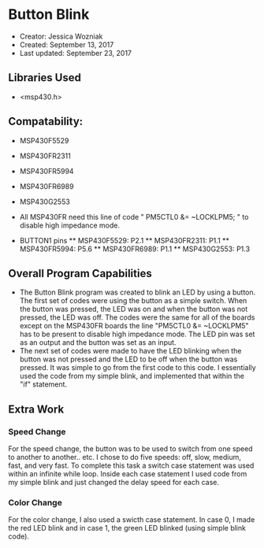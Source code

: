 # Button Blink
* Creator: Jessica Wozniak
* Created: September 13, 2017
* Last updated: September 23, 2017

## Libraries Used
* <msp430.h>

## Compatability:
* MSP430F5529
* MSP430FR2311
* MSP430FR5994
* MSP430FR6989
* MSP430G2553

* All MSP430FR need this line of code " PM5CTL0 &= ~LOCKLPM5; " to disable high impedance mode.
* BUTTON1 pins
** MSP430F5529: P2.1
** MSP430FR2311: P1.1
** MSP430FR5994: P5.6
** MSP430FR6989: P1.1
** MSP430G2553: P1.3

## Overall Program Capabilities
* The Button Blink program was created to blink an LED by using a button. The first set of codes were using the button as a simple switch. When the button was pressed, the LED was on and when the button was not pressed, the LED was off. The codes were the same for all of the boards except on the MSP430FR boards the line "PM5CTL0 &= ~LOCKLPM5" has to be present to disable high impedance mode. The LED pin was set as an output and the button was set as an input.
* The next set of codes were made to have the LED blinking when the button was not pressed and the LED to be off when the button was pressed. It was simple to go from the first code to this code. I essentially used the code from my simple blink, and implemented that within the "if" statement. 

## Extra Work 
### Speed Change
For the speed change, the button was to be used to switch from one speed to another to another.. etc. I chose to do five speeds: off, slow, medium, fast, and very fast. To complete this task a switch case statement was used within an infinite while loop. Inside each case statement I used code from my simple blink and just changed the delay speed for each case. 
### Color Change 
For the color change, I also used a swicth case statement. In case 0, I made the red LED blink and in case 1, the green LED blinked (using simple blink code).


 